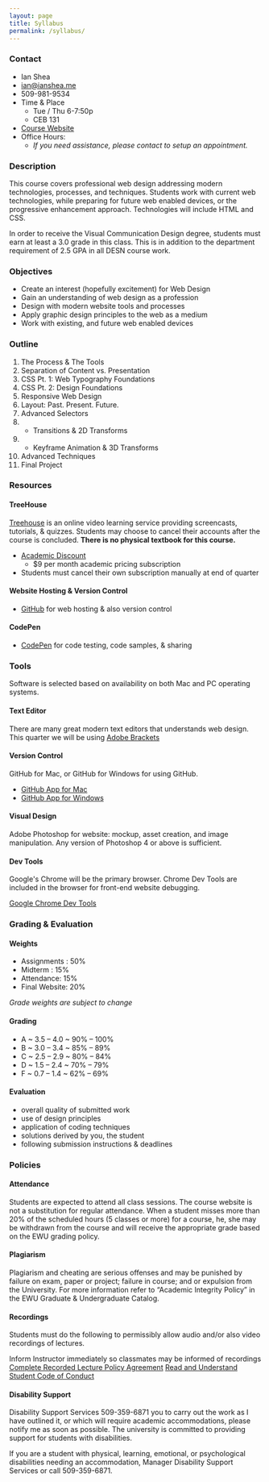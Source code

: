 ```yaml
---
layout: page
title: Syllabus
permalink: /syllabus/
---
```


### Contact

* Ian Shea
* [ian@ianshea.me](mailto:ian@ianshea.me)
* 509-981-9534
* Time & Place
  * Tue / Thu 6-7:50p
  * CEB 131
* [Course Website]()
* Office Hours:
  * _If you need assistance, please contact to setup an appointment._

### Description

This course covers professional web design addressing modern technologies, processes, and techniques. Students work with current web technologies, while preparing for future web enabled devices, or the progressive enhancement approach. Technologies will include HTML and CSS.

In order to receive the Visual Communication Design degree, students must earn at least a 3.0 grade in this class. This is in addition to the department requirement of 2.5 GPA in all DESN course work.


### Objectives

* Create an interest (hopefully excitement) for Web Design
* Gain an understanding of web design as a profession
* Design with modern website tools and processes
* Apply graphic design principles to the web as a medium
* Work with existing, and future web enabled devices

### Outline

1. The Process & The Tools
2. Separation of Content vs. Presentation
3. CSS Pt. 1: Web Typography Foundations
4. CSS Pt. 2: Design Foundations
5. Responsive Web Design
6. Layout: Past. Present. Future.
7. Advanced Selectors
8. - Transitions & 2D Transforms
9. - Keyframe Animation & 3D Transforms
10. Advanced Techniques
11. Final Project

### Resources

#### TreeHouse
[Treehouse](http://teamtreehouse.com) is an online video learning service providing screencasts, tutorials, & quizzes. Students may choose to cancel their accounts after the course is concluded. **There is no physical textbook for this course.**

* [Academic Discount](https://teamtreehouse.com/signup_code/ManiKoth)
  * $9 per month academic pricing subscription
* Students must cancel their own subscription manually at end of quarter

#### Website Hosting & Version Control
* [GitHub](https://github.com/join) for web hosting & also version control

#### CodePen
* [CodePen](https://codepen.io/signup/free) for code testing, code samples, & sharing

### Tools

Software is selected based on availability on both Mac and PC operating systems.

#### Text Editor
There are many great modern text editors that understands web design. This quarter we will be using [Adobe Brackets](http://brackets.io/)

#### Version Control
GitHub for Mac, or GitHub for Windows for using GitHub.

* [GitHub App for Mac](http://mac.github.com/)
* [GitHub App for Windows](http://windows.github.com/)

#### Visual Design
Adobe Photoshop for website: mockup, asset creation, and image manipulation. Any version of Photoshop 4 or above is sufficient.

#### Dev Tools
Google's Chrome will be the primary browser. Chrome Dev Tools are included in the browser for front-end website debugging.

[Google Chrome Dev Tools](https://www.google.com/intl/en/chrome/browser)


### Grading & Evaluation

#### Weights
* Assignments : 50%
* Midterm : 15%
* Attendance: 15%
* Final Website: 20%

_Grade weights are subject to change_

#### Grading
* A ~ 3.5 – 4.0 ~ 90% – 100%
* B ~ 3.0 – 3.4 ~ 85% – 89%
* C ~ 2.5 – 2.9 ~ 80% – 84%
* D ~ 1.5 – 2.4 ~ 70% – 79%
* F ~ 0.7 – 1.4 ~ 62% – 69%

#### Evaluation
* overall quality of submitted work
* use of design principles
* application of coding techniques
* solutions derived by you, the student
* following submission instructions & deadlines

### Policies

#### Attendance
Students are expected to attend all class sessions. The course website is not a substitution for regular attendance. When a student misses more than 20% of the scheduled hours (5 classes or more) for a course, he, she may be withdrawn from the course and will receive the appropriate grade based on the EWU grading policy.

#### Plagiarism
Plagiarism and cheating are serious offenses and may be punished by failure on exam, paper or project; failure in course; and or expulsion from the University. For more information refer to “Academic Integrity Policy” in the EWU Graduate & Undergraduate Catalog.

#### Recordings
Students must do the following to permissibly allow audio and/or also video recordings of lectures.

Inform Instructor immediately so classmates may be informed of recordings
[Complete Recorded Lecture Policy Agreement](https://access.ewu.edu/Documents/Disability%20Support%20Services/RecordedLecture2013.docx)
[Read and Understand Student Code of Conduct](http://access.ewu.edu/osrr/osrrpolicies/conductcode)

#### Disability Support
Disability Support Services 509-359-6871 you to carry out the work as I have outlined it, or which will require academic accommodations, please notify me as soon as possible. The university is committed to providing support for students with disabilities.

If you are a student with physical, learning, emotional, or psychological disabilities needing an accommodation, Manager Disability Support Services or call 509-359-6871.
